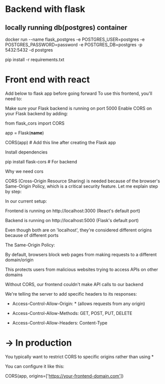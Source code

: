 # Backend with flask

## locally running db(postgres) container

docker run --name flask_postgres -e POSTGRES_USER=postgres -e POSTGRES_PASSWORD=password -e POSTGRES_DB=postgres -p 5432:5432 -d postgres

pip install -r requirements.txt

# Front end with react
Add below to flask app before going forward
To use this frontend, you'll need to:

Make sure your Flask backend is running on port 5000
Enable CORS on your Flask backend by adding:


from flask_cors import CORS

app = Flask(__name__)

CORS(app)  # Add this line after creating the Flask app

Install dependencies

pip install flask-cors  # For backend

Why we need cors

CORS (Cross-Origin Resource Sharing) is needed because of the browser's Same-Origin Policy, which is a critical security feature. Let me explain step by step:

In our current setup:

Frontend is running on http://localhost:3000 (React's default port)

Backend is running on http://localhost:5000 (Flask's default port)

Even though both are on 'localhost', they're considered different origins because of different ports


The Same-Origin Policy:

By default, browsers block web pages from making requests to a different domain/origin

This protects users from malicious websites trying to access APIs on other domains

Without CORS, our frontend couldn't make API calls to our backend

We're telling the server to add specific headers to its responses:

- Access-Control-Allow-Origin: * (allows requests from any origin)

- Access-Control-Allow-Methods: GET, POST, PUT, DELETE

- Access-Control-Allow-Headers: Content-Type



# -> In production 

You typically want to restrict CORS to specific origins rather than using *

You can configure it like this:

CORS(app, origins=['https://your-frontend-domain.com'])


